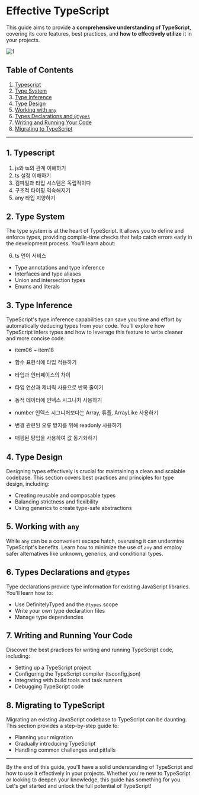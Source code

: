 # Effective TypeScript

This guide aims to provide a **comprehensive understanding of TypeScript**, covering its core features, best practices, and **how to effectively utilize** it in your projects.

![1](https://github.com/user-attachments/assets/9c0f5521-6172-44cf-b9ea-e9927b44898f)

## Table of Contents

1. [Typescript]()
2. [Type System]()
3. [Type Inference]()
4. [Type Design]()
5. [Working with `any`]()
6. [Types Declarations and `@types`]()
7. [Writing and Running Your Code]()
8. [Migrating to TypeScript]()

---

## 1. Typescript

1. js와 ts의 관계 이해하기
2. ts 설정 이해하기
3. 컴파일과 타입 시스템은 독립적이다
4. 구조적 타이핑 익숙해지기
5. any 타입 지양하기

## 2. Type System

The type system is at the heart of TypeScript. It allows you to define and enforce types, providing compile-time checks that help catch errors early in the development process. You'll learn about:

6. ts 언어 서비스
- Type annotations and type inference
- Interfaces and type aliases
- Union and intersection types
- Enums and literals

## 3. Type Inference

TypeScript's type inference capabilities can save you time and effort by automatically deducing types from your code. You'll explore how TypeScript infers types and how to leverage this feature to write cleaner and more concise code.

- item06 ~ item18

- 함수 표현식에 타입 적용하기
- 타입과 인터페이스의 차이
- 타입 연산과 제너릭 사용으로 반복 줄이기
- 동적 데이터에 인덱스 시그니처 사용하기
- number 인덱스 시그니처보다는 Array, 튜플, ArrayLike 사용하기
- 변경 관련된 오류 방지를 위해 readonly 사용하기
- 매핑된 탕입을 사용하여 값 동기화하기

## 4. Type Design

Designing types effectively is crucial for maintaining a clean and scalable codebase. This section covers best practices and principles for type design, including:

- Creating reusable and composable types
- Balancing strictness and flexibility
- Using generics to create type-safe abstractions

## 5. Working with `any`

While `any` can be a convenient escape hatch, overusing it can undermine TypeScript's benefits. Learn how to minimize the use of `any` and employ safer alternatives like unknown, generics, and conditional types.

## 6. Types Declarations and `@types`

Type declarations provide type information for existing JavaScript libraries. You'll learn how to:

- Use DefinitelyTyped and the `@types` scope
- Write your own type declaration files
- Manage type dependencies

## 7. Writing and Running Your Code

Discover the best practices for writing and running TypeScript code, including:

- Setting up a TypeScript project
- Configuring the TypeScript compiler (tsconfig.json)
- Integrating with build tools and task runners
- Debugging TypeScript code

## 8. Migrating to TypeScript

Migrating an existing JavaScript codebase to TypeScript can be daunting. This section provides a step-by-step guide to:

- Planning your migration
- Gradually introducing TypeScript
- Handling common challenges and pitfalls

---

By the end of this guide, you'll have a solid understanding of TypeScript and how to use it effectively in your projects. Whether you're new to TypeScript or looking to deepen your knowledge, this guide has something for you. Let's get started and unlock the full potential of TypeScript!
